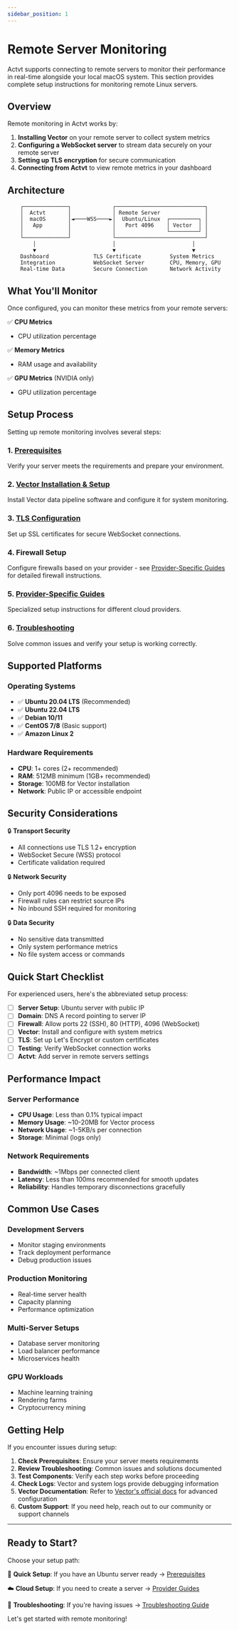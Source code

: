 ```yaml
---
sidebar_position: 1
---
```


# Remote Server Monitoring

Actvt supports connecting to remote servers to monitor their performance in real-time alongside your local macOS system. This section provides complete setup instructions for monitoring remote Linux servers.

## Overview

Remote monitoring in Actvt works by:

1. **Installing Vector** on your remote server to collect system metrics
2. **Configuring a WebSocket server** to stream data securely on your remote server
3. **Setting up TLS encryption** for secure communication
4. **Connecting from Actvt** to view remote metrics in your dashboard

## Architecture

```
    ┌──────────────┐             ┌────────────────────────────┐
    │  Actvt       │             │ Remote Server              │
    │  macOS       │◄────WSS────►│  Ubuntu/Linux  ┌─────────┐ │
    │   App        │             │   Port 4096    │ Vector  │ │
    │              │             │                └─────────┘ │  
    └──────────────┘             └────────────────────────────┘
        │                        │                        │
        ▼                        ▼                        ▼
    Dashboard              TLS Certificate         System Metrics
    Integration            WebSocket Server        CPU, Memory, GPU
    Real-time Data         Secure Connection       Network Activity
```

## What You'll Monitor

Once configured, you can monitor these metrics from your remote servers:

✅ **CPU Metrics**
- CPU utilization percentage

✅ **Memory Metrics**
- RAM usage and availability

✅ **GPU Metrics** (NVIDIA only)
- GPU utilization percentage


## Setup Process

Setting up remote monitoring involves several steps:

### 1. [Prerequisites](prerequisites.md)
Verify your server meets the requirements and prepare your environment.

### 2. [Vector Installation & Setup](vector-setup.md)
Install Vector data pipeline software and configure it for system monitoring.

### 3. [TLS Configuration](tls-configuration.md)
Set up SSL certificates for secure WebSocket connections.

### 4. Firewall Setup
Configure firewalls based on your provider - see [Provider-Specific Guides](provider-guides/overview) for detailed firewall instructions.

### 5. [Provider-Specific Guides](provider-guides/overview)
Specialized setup instructions for different cloud providers.

### 6. [Troubleshooting](troubleshooting.md)
Solve common issues and verify your setup is working correctly.

## Supported Platforms

### Operating Systems
- ✅ **Ubuntu 20.04 LTS** (Recommended)
- ✅ **Ubuntu 22.04 LTS**
- ✅ **Debian 10/11**
- ✅ **CentOS 7/8** (Basic support)
- ✅ **Amazon Linux 2**

### Hardware Requirements
- **CPU**: 1+ cores (2+ recommended)
- **RAM**: 512MB minimum (1GB+ recommended)
- **Storage**: 100MB for Vector installation
- **Network**: Public IP or accessible endpoint

## Security Considerations

🔒 **Transport Security**
- All connections use TLS 1.2+ encryption
- WebSocket Secure (WSS) protocol
- Certificate validation required

🔒 **Network Security**
- Only port 4096 needs to be exposed
- Firewall rules can restrict source IPs
- No inbound SSH required for monitoring

🔒 **Data Security**
- No sensitive data transmitted
- Only system performance metrics
- No file system access or commands

## Quick Start Checklist

For experienced users, here's the abbreviated setup process:

- [ ] **Server Setup**: Ubuntu server with public IP
- [ ] **Domain**: DNS A record pointing to server IP
- [ ] **Firewall**: Allow ports 22 (SSH), 80 (HTTP), 4096 (WebSocket)
- [ ] **Vector**: Install and configure with system metrics
- [ ] **TLS**: Set up Let's Encrypt or custom certificates
- [ ] **Testing**: Verify WebSocket connection works
- [ ] **Actvt**: Add server in remote servers settings

## Performance Impact

### Server Performance
- **CPU Usage**: Less than 0.1% typical impact
- **Memory Usage**: ~10-20MB for Vector process
- **Network Usage**: ~1-5KB/s per connection
- **Storage**: Minimal (logs only)

### Network Requirements
- **Bandwidth**: ~1Mbps per connected client
- **Latency**: Less than 100ms recommended for smooth updates
- **Reliability**: Handles temporary disconnections gracefully

## Common Use Cases

### Development Servers
- Monitor staging environments
- Track deployment performance
- Debug production issues

### Production Monitoring
- Real-time server health
- Capacity planning
- Performance optimization

### Multi-Server Setups
- Database server monitoring
- Load balancer performance
- Microservices health

### GPU Workloads
- Machine learning training
- Rendering farms
- Cryptocurrency mining

## Getting Help

If you encounter issues during setup:

1. **Check Prerequisites**: Ensure your server meets requirements
2. **Review Troubleshooting**: Common issues and solutions documented
3. **Test Components**: Verify each step works before proceeding
4. **Check Logs**: Vector and system logs provide debugging information
5. **Vector Documentation**: Refer to [Vector's official docs](https://vector.dev/docs/) for advanced configuration
6. **Custom Support**: If you need help, reach out to our community or support channels

---

## Ready to Start?

Choose your setup path:

🚀 **Quick Setup**: If you have an Ubuntu server ready → [Prerequisites](prerequisites.md)

☁️ **Cloud Setup**: If you need to create a server → [Provider Guides](provider-guides/overview)

🔧 **Troubleshooting**: If you're having issues → [Troubleshooting Guide](troubleshooting.md)

Let's get started with remote monitoring!